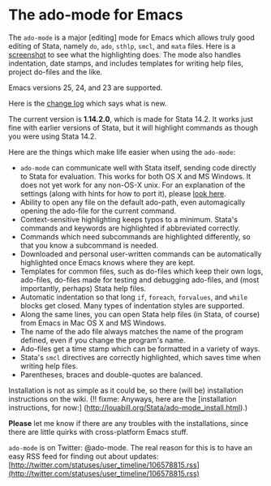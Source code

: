 # The ado-mode for Emacs</a></h2>

The `ado-mode` is a major [editing] mode for Emacs which allows truly good editing of Stata, namely `do`, `ado`, `sthlp`, `smcl`, and `mata` files. Here is a <a href="ado_highlighting.png">screenshot</a> to see what the highlighting does. The mode also handles indentation, date stamps, and includes templates for writing help files, project do-files and the like.

Emacs versions 25, 24, and 23 are supported.

Here is the <a href="changes.txt">change log</a> which says what is new.

The current version is <strong>1.14.2.0</strong>, which is made for Stata 14.2. It works just fine with earlier versions of Stata, but it will highlight commands as though you were using Stata 14.2.

Here are the things which make life easier when using the `ado-mode`:

  * `ado-mode` can communicate well with Stata itself, sending code directly to Stata for evaluation. This works for both OS X and MS Windows. It does not yet work for any non-OS-X unix. For an explanation of the settings (along with hints for how to port it), please <a href="send2stata.html">look here</a>.
  * Ability to open any file on the default ado-path, even automagically opening the ado-file for the current command.
  * Context-sensitive highlighting keeps typos to a minimum. Stata's commands and keywords are highlighted if abbreviated correctly.
  * Commands which need subcommands are highlighted differently, so that you know a subcommand is needed.
  * Downloaded and personal user-written commands can be automatically highlighted once Emacs knows where they are kept.
  * Templates for common files, such as do-files which keep their own logs, ado-files, do-files made for testing and debugging ado-files, and (most importantly, perhaps) Stata help files.
  * Automatic indentation so that long `if`, `foreach`, `forvalues`, and `while` blocks get closed. Many types of indentation styles are supported.
  * Along the same lines, you can open Stata help files (in Stata, of course) from Emacs in Mac OS X and MS Windows. 
  * The name of the ado file always matches the name of the program defined, even if you change the program's name.
  * Ado-files get a time stamp which can be formatted in a variety of ways.
  * Stata's `smcl` directives are correctly highlighted, which saves time when writing help files.
  * Parentheses, braces and double-quotes are balanced.

Installation is not as simple as it could be, so there (will be) installation instructions on the wiki. (!! fixme: Anyways, here are the [installation instructions, for now:] (http://louabill.org/Stata/ado-mode_install.html).)

**Please** let me know if there are any troubles with the installations, since there are little quirks with cross-platform Emacs stuff.

`ado-mode` is on Twitter: @ado-mode. The real reason for this is to have an easy RSS feed for finding out about updates: [http://twitter.com/statuses/user_timeline/106578815.rss](http://twitter.com/statuses/user_timeline/106578815.rss)
